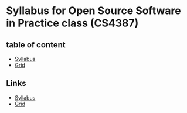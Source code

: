 # Syllabus for Open Source Software in Practice class (CS4387) 
## table of content
- [Syllabus](https://github.com/bennColl-cs4387/Ahmed-Syllabus/syllabus.md) 
- [Grid](https://github.com/bennColl-cs4387/Ahmed-Syllabus/Class-Grid.md)

## Links 
- [Syllabus](https://docs.google.com/document/d/10oSBZbcdeVWcwKRMsuEoegaglVMfXxisCKBqXi1y7dg/edit#heading=h.wkbtxxjrjn87)
- [Grid](https://docs.google.com/spreadsheets/d/1yWwf-fh3PES6CIb6Tr_0IHoXCXhu7YPrcLnqztgNYm0/edit?gid=0#gid=0)

